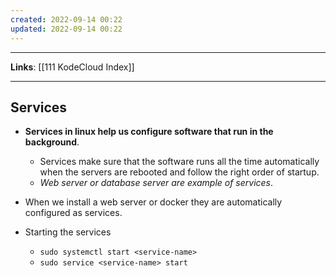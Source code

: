 ```yaml
---
created: 2022-09-14 00:22
updated: 2022-09-14 00:22
---
```

---
**Links**: [[111 KodeCloud Index]]

---
## Services
- **Services in linux help us configure software that run in the background**.
	- Services make sure that the software runs all the time automatically when the servers are rebooted and follow the right order of startup.
	- *Web server or database server are example of services*.

- When we install a web server or docker they are automatically configured as services.
- Starting the services
	- `sudo systemctl start <service-name>`
	- `sudo service <service-name> start`

